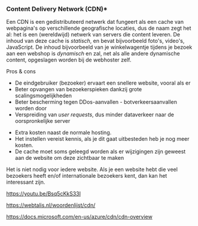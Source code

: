 ### Content Delivery Network (CDN)*
Een CDN is een gedistributeerd netwerk dat fungeert als een cache van webpagina's op verschillende geografische locaties, dus de naam zegt het al: het is een (wereldwijd) netwerk van servers die content leveren. De inhoud van deze cache is *statisch*, en bevat bijvoorbeeld foto's, video's, JavaScript. De inhoud bijvoorbeeld van je winkelwagentje tijdens je bezoek aan een webshop is *dynamisch* en zal, net als alle andere dynamische content, opgeslagen worden bij de webhoster zelf.

Pros & cons

+ De eindgebruiker (bezoeker) ervaart een snellere website, vooral als er 
+ Beter opvangen van bezoekerspieken dankzij grote scalingsmogelijkheden
+ Beter bescherming tegen DDos-aanvallen - botverkeersaanvallen worden door
+ Verspreiding van *user requests*, dus minder dataverkeer naar de oorspronkelijke server

- Extra kosten naast de normale hosting.
- Het instellen vereist kennis, als je dit gaat uitbesteden heb je nog meer kosten.
- De cache moet soms geleegd worden als er wijzigingen zijn geweest aan de website om deze zichtbaar te maken

Het is niet nodig voor iedere website. Als je een website hebt die veel bezoekers heeft en/of internationale bezoekers kent, dan kan het interessant zijn.

https://youtu.be/Bsq5cKkS33I

https://webtalis.nl/woordenlijst/cdn/

https://docs.microsoft.com/en-us/azure/cdn/cdn-overview